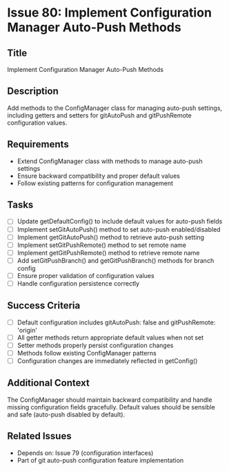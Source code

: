 # Issue 80: Implement Configuration Manager Auto-Push Methods

## Title
Implement Configuration Manager Auto-Push Methods

## Description
Add methods to the ConfigManager class for managing auto-push settings, including getters and setters for gitAutoPush and gitPushRemote configuration values.

## Requirements
- Extend ConfigManager class with methods to manage auto-push settings
- Ensure backward compatibility and proper default values
- Follow existing patterns for configuration management

## Tasks
- [ ] Update getDefaultConfig() to include default values for auto-push fields
- [ ] Implement setGitAutoPush() method to set auto-push enabled/disabled
- [ ] Implement getGitAutoPush() method to retrieve auto-push setting
- [ ] Implement setGitPushRemote() method to set remote name
- [ ] Implement getGitPushRemote() method to retrieve remote name
- [ ] Add setGitPushBranch() and getGitPushBranch() methods for branch config
- [ ] Ensure proper validation of configuration values
- [ ] Handle configuration persistence correctly

## Success Criteria
- [ ] Default configuration includes gitAutoPush: false and gitPushRemote: 'origin'
- [ ] All getter methods return appropriate default values when not set
- [ ] Setter methods properly persist configuration changes
- [ ] Methods follow existing ConfigManager patterns
- [ ] Configuration changes are immediately reflected in getConfig()

## Additional Context
The ConfigManager should maintain backward compatibility and handle missing configuration fields gracefully. Default values should be sensible and safe (auto-push disabled by default).

## Related Issues
- Depends on: Issue 79 (configuration interfaces)
- Part of git auto-push configuration feature implementation
